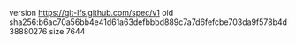 version https://git-lfs.github.com/spec/v1
oid sha256:b6ac70a56bb4e41d61a63defbbbd889c7a7d6fefcbe703da9f578b4d38880276
size 7644
